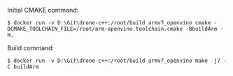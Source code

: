 Initial CMAKE command:
```shell
$ docker run -v D:\Git\drone-c++:/root/build armv7_openvino cmake -DCMAKE_TOOLCHAIN_FILE=/root/arm-openvino.toolchain.cmake -BbuildArm -H.
```

Build command:
```shell
$ docker run -v D:\Git\drone-c++:/root/build armv7_openvino make -j7 -C buildArm
```